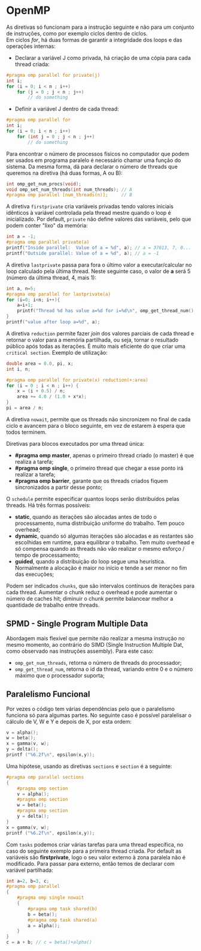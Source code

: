# OpenMP

As diretivas só funcionam para a instrução seguinte e não para um conjunto de instruções, como por exemplo ciclos dentro de ciclos. <br>
Em ciclos *for*, há duas formas de garantir a integridade dos loops e das operações internas:

- Declarar a variável J como privada, há criação de uma cópia para cada thread criada:

```c
#pragma omp parallel for private(j)
int i;
for (i = 0; i < n ; i++)
    for (j = 0 ; j < n ; j++)
        // do something 
```

- Definir a variável J dentro de cada thread:

```c
#pragma omp parallel for
int i;
for (i = 0; i < n ; i++)
    for (int j = 0 ; j < n ; j++)
        // do something 
```

Para encontrar o número de processos físicos no computador que podem ser usados em programa paralelo é necessário chamar uma função do sistema. Da mesma forma, dá para declarar o número de threads que queremos na diretiva (há duas formas, A ou B):

```c
int omp_get_num_procs(void);
void omp_set_num_threads(int num_threads); // A
#pragma omp parallel [num_threads(n)];     // B
```

A diretiva `firstprivate` cria variáveis privadas tendo valores iniciais idênticos à variável controlada pela thread mestre quando o loop é inicializado. Por default, `private` não define valores das variáveis, pelo que podem conter "lixo" da memória:

```c
int a = -1;
#pragma omp parallel private(a)
printf("Inside parallel:  Value of a = %d", a); // a = 37613, 7, 0...
printf("Outside parallel: Value of a = %d", a); // a = -1
```

A diretiva `lastprivate` passa para fora o último valor a executar/calcular no loop calculado pela última thread. Neste seguinte caso, o valor de **a** será 5 (número da última thread, 4, mais 1):

```c
int a, n=5;
#pragma omp parallel for lastprivate(a)
for (i=0; i<n; i++){ 
    a=i+1;
    printf("Thread %d has value a=%d for i=%d\n", omp_get_thread_num(), a, i);
}
printf("value after loop a=%d", a);
```

A diretiva `reduction` permite fazer *join* dos valores parciais de cada thread e retornar o valor para a memória partilhada, ou seja, tornar o resultado público após todas as iterações. É muito mais eficiente do que criar uma `critical section`. Exemplo de utilização:

```c
double area = 0.0, pi, x;
int i, n;

#pragma omp parallel for private(x) reduction(+:area)
for (i = 0 ; i < n ; i++) {
    x = (i + 0.5) / n;
    area += 4.0 / (1.0 + x*x);
}
pi = area / n;
```

A diretiva `nowait`, permite que os threads não sincronizem no final de cada ciclo e avancem para o bloco seguinte, em vez de estarem à espera que todos terminem.

Diretivas para blocos executados por uma thread única:
- **#pragma omp master**, apenas o primeiro thread criado (o master) é que realiza a tarefa;
- **#pragma omp single**, o primeiro thread que chegar a esse ponto irá realizar a tarefa;
- **#pragma omp barrier**, garante que os threads criados fiquem sincronizados a partir desse ponto;

O `schedule` permite especificar quantos loops serão distribuídos pelas threads. Há três formas possíveis:
- **static**, quando as iterações são alocadas antes de todo o processamento, numa distribuição uniforme do trabalho. Tem pouco overhead;
- **dynamic**, quando só algumas iterações são alocadas e as restantes são escolhidas em runtime, para equilibrar o trabalho. Tem muito overhead e só compensa quando as threads não vão realizar o mesmo esforço / tempo de processamento;
- **guided**, quando a distribuição do loop segue uma heurística. Normalmente a alocação é maior no início e tende a ser menor no fim das execuções;

Podem ser indicados `chunks`, que são intervalos contínuos de iterações para cada thread. Aumentar o chunk reduz o overhead e pode aumentar o número de caches hit; diminuir o chunk permite balancear melhor a quantidade de trabalho entre threads.

## SPMD - Single Program Multiple Data

Abordagem mais flexível que permite não realizar a mesma instrução no mesmo momento, ao contrário do SIMD (Single Instruction Multiple Dat, como observado nas instruções assembly). Para este caso:

- `omp_get_num_threads`, retorna o número de threads do processador;
- `omp_get_thread_num`, retorna o id da thread, variando entre 0 e o número máximo que o processador suporta;

## Paralelismo Funcional

Por vezes o código tem várias dependências pelo que o paralelismo funciona só para algumas partes. No seguinte caso é possível paralelisar o cálculo de V, W e Y e depois de X, por esta ordem:

```c
v = alpha();
w = beta();
x = gamma(v, w);
y = delta();
printf ("%6.2f\n", epsilon(x,y));
```

Uma hipótese, usando as diretivas `sections` e `section` é a seguinte:

```c
#pragma omp parallel sections
{
    #pragma omp section
    v = alpha();
    #pragma omp section
    w = beta();
    #pragma omp section
    y = delta();
}
x = gamma(v, w);
printf ("%6.2f\n", epsilon(x,y));
```

Com `tasks` podemos criar várias tarefas para uma thread específica, no caso do seguinte exemplo para a primeira thread criada. Por default as variáveis são **firstprivate**, logo o seu valor externo à zona paralela não é modificado. Para passar para externo, então temos de declarar com variável partilhada:

```c
int a=2, b=3, c;
#pragma omp parallel
{
    #pragma omp single nowait
    {
        #pragma omp task shared(b)
        b = beta();
        #pragma omp task shared(a)
        a = alpha();
    }
}
c = a + b; // c = beta()+alpha()
```